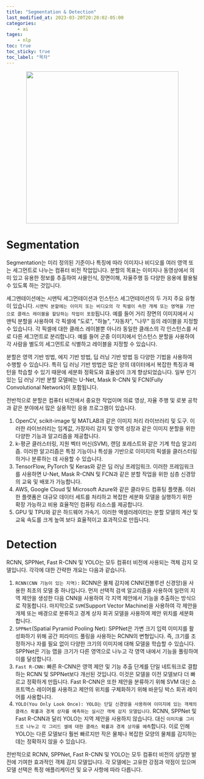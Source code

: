 ```yaml
---
title: "Segmentation & Detection"
last_modified_at: 2023-03-20T20:20:02-05:00
categories:
    - ai
tages:
    - nlp
toc: true
toc_sticky: true
toc_label: "목차"
---
```



<p align="center">
<img src="../../../image/ai.png" 
width="400" height="400"/>
</p>



# Segmentation

Segmentation는 미리 정의된 기준이나 특징에 따라 이미지나 비디오를 여러 영역 또는 세그먼트로 나누는 컴퓨터 비전 작업입니다. 분할의 목표는 이미지나 동영상에서 의미 있고 유용한 정보를 추출하여 사물인식, 장면이해, 자율주행 등 다양한 응용에 활용될 수 있도록 하는 것입니다.

세그멘테이션에는 시맨틱 세그먼테이션과 인스턴스 세그먼테이션의 두 가지 주요 유형이 있습니다. `시맨틱 분할에는 이미지 또는 비디오의 각 픽셀이 속한 개체 또는 영역을 기반으로 클래스 레이블을 할당하는 작업이 포함`됩니다. 예를 들어 거리 장면의 이미지에서 시맨틱 분할을 사용하여 각 픽셀에 "도로", "하늘", "자동차", "나무" 등의 레이블을 지정할 수 있습니다. 각 픽셀에 대한 클래스 레이블뿐 아니라 동일한 클래스의 각 인스턴스를 서로 다른 세그먼트로 분리합니다. 예를 들어 군중 이미지에서 인스턴스 분할을 사용하여 각 사람을 별도의 세그먼트로 식별하고 레이블을 지정할 수 있습니다.

분할은 영역 기반 방법, 에지 기반 방법, 딥 러닝 기반 방법 등 다양한 기법을 사용하여 수행할 수 있습니다. 특히 딥 러닝 기반 방법은 많은 양의 데이터에서 복잡한 특징과 패턴을 학습할 수 있기 때문에 세분화 정확도와 효율성이 크게 향상되었습니다. 일부 인기 있는 딥 러닝 기반 분할 모델에는 U-Net, Mask R-CNN 및 FCN(Fully Convolutional Network)이 포함됩니다.

전반적으로 분할은 컴퓨터 비전에서 중요한 작업이며 의료 영상, 자율 주행 및 로봇 공학과 같은 분야에서 많은 실용적인 응용 프로그램이 있습니다.

1. OpenCV, scikit-image 및 MATLAB과 같은 이미지 처리 라이브러리 및 도구. 이러한 라이브러리는 임계값, 가장자리 감지 및 영역 성장과 같은 이미지 분할을 위한 다양한 기능과 알고리즘을 제공합니다.
2. k-평균 클러스터링, 지원 벡터 머신(SVM), 랜덤 포레스트와 같은 기계 학습 알고리즘. 이러한 알고리즘은 특정 기능이나 특성을 기반으로 이미지의 픽셀을 클러스터링하거나 분류하는 데 사용할 수 있습니다.
3. TensorFlow, PyTorch 및 Keras와 같은 딥 러닝 프레임워크. 이러한 프레임워크를 사용하면 U-Net, Mask R-CNN 및 FCN과 같은 분할 작업을 위한 심층 신경망의 교육 및 배포가 가능합니다.
4. AWS, Google Cloud 및 Microsoft Azure와 같은 클라우드 컴퓨팅 플랫폼. 이러한 플랫폼은 대규모 데이터 세트를 처리하고 복잡한 세분화 모델을 실행하기 위한 확장 가능하고 비용 효율적인 컴퓨팅 리소스를 제공합니다.
5. GPU 및 TPU와 같은 하드웨어 가속기. 이러한 액셀러레이터는 분할 모델의 계산 및 교육 속도를 크게 높여 보다 효율적이고 효과적으로 만듭니다.

# Detection

RCNN, SPPNet, Fast R-CNN 및 YOLO는 모두 컴퓨터 비전에 사용되는 객체 감지 모델입니다. 각각에 대한 간략한 개요는 다음과 같습니다.

1. `RCNN(CNN 기능이 있는 지역):` RCNN은 물체 감지에 CNN(컨볼루션 신경망)을 사용한 최초의 모델 중 하나입니다. 먼저 선택적 검색 알고리즘을 사용하여 일련의 지역 제안을 생성한 다음 CNN을 사용하여 각 지역 제안에서 기능을 추출하는 방식으로 작동합니다. 마지막으로 `SVM`(Support Vector Machine)을 사용하여 각 제안을 개체 또는 배경으로 분류하고 경계 상자 회귀 모델을 사용하여 제안 위치를 세분화합니다.
2. `SPPNet`(Spatial Pyramid Pooling Net): SPPNet은 가변 크기 입력 이미지를 활성화하기 위해 공간 피라미드 풀링을 사용하는 RCNN의 변형입니다. 즉, 크기를 조정하거나 자를 필요 없이 다양한 크기의 이미지에 대해 모델을 학습할 수 있습니다. SPPNet은 기능 맵을 크기가 다른 영역으로 나누고 각 영역 내에서 기능을 풀링하여 이를 달성합니다.
3. `Fast R-CNN:` 빠른 R-CNN은 영역 제안 및 기능 추출 단계를 단일 네트워크로 결합하는 RCNN 및 SPPNet보다 개선된 것입니다. 이것은 모델을 이전 모델보다 더 빠르고 정확하게 만듭니다. Fast R-CNN은 또한 제안을 분류하기 위해 SVM 대신 소프트맥스 레이어를 사용하고 제안의 위치를 구체화하기 위해 바운딩 박스 회귀 레이어를 사용합니다.
4. `YOLO(You Only Look Once): YOLO는 단일 신경망을 사용하여 이미지에 있는 객체의 클래스 확률과 경계 상자를 예측하는 실시간 객체 감지 모델입니다`. RCNN, SPPNet 및 Fast R-CNN과 달리 YOLO는 지역 제안을 사용하지 않습니다. 대신 `이미지를 그리드로 나누고 각 그리드 셀에 대한 클래스 확률과 경계 상자를 예측`합니다. 이로 인해 YOLO는 다른 모델보다 훨씬 빠르지만 작은 물체나 복잡한 모양의 물체를 감지하는 데는 정확하지 않을 수 있습니다.

전반적으로 RCNN, SPPNet, Fast R-CNN 및 YOLO는 모두 컴퓨터 비전의 상당한 발전에 기여한 효과적인 객체 감지 모델입니다. 각 모델에는 고유한 강점과 약점이 있으며 모델 선택은 특정 애플리케이션 및 요구 사항에 따라 다릅니다.